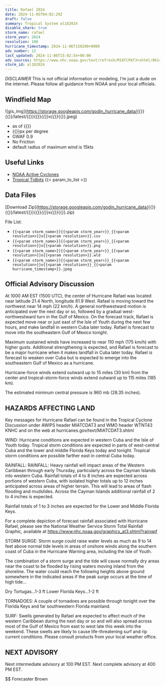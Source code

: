 ```yaml
---
title: Rafael 2024
date: 2024-11-05T04:02:29Z
draft: false
summary: Tropical System al182024
disable_share: true
storm_name: rafael
storm_year: 2024
resolution: 100
hurricane_timestamp: 2024-11-06T150200+0000
adv_number: 12
last_updated: 2024-11-06T15:02:54+00:00
adv_sources: https://www.nhc.noaa.gov/text/refresh/MIATCPAT3+shtml/061452.shtml;https://www.nhc.noaa.gov/refresh/graphics_at3+shtml/145512.shtml?cone
storm_id: al182024
---
```

*DISCLAIMER* This is not official information or modeling, I'm just a dude on the internet.  Please follow all guidance from NOAA and your local officials.

## Windfield Map
![gis_img](https://storage.googleapis.com/godin_hurricane_data/{{<param storm_name>}}{{<param storm_year>}}/latest/{{<param storm_name>}}{{<param storm_year>}}_{{<param resolution>}}x{{<param resolution>}}_{{<param hurricane_timestamp>}}.jpeg)

- as of {{<param last_updated>}}
- {{<param resolution>}}px per degree
- GWAF 0.9
- No Friction
- default radius of maximum wind is 15kts

## Useful Links
- [NOAA Active Cyclones](https://www.nhc.noaa.gov/)
- [Tropical Tidbits](https://www.tropicaltidbits.com/storminfo/)
{{< param_to_list >}}

## Data Files
[Download Zip](https://storage.googleapis.com/godin_hurricane_data/{{<param storm_name>}}{{<param storm_year>}}/latest/{{<param storm_name>}}{{<param storm_year>}}_{{<param resolution>}}x{{<param resolution>}}_{{<param hurricane_timestamp>}}.zip)

File List:
- `{{<param storm_name>}}{{<param storm_year>}}_{{<param resolution>}}x{{<param resolution>}}.csv`
- `{{<param storm_name>}}{{<param storm_year>}}_{{<param resolution>}}x{{<param resolution>}}.png`
- `{{<param storm_name>}}{{<param storm_year>}}_{{<param resolution>}}x{{<param resolution>}}.wld`
- `{{<param storm_name>}}{{<param storm_year>}}_{{<param resolution>}}x{{<param resolution>}}_{{<param hurricane_timestamp>}}.jpeg`


## Official Advisory Discussion
At 1000 AM EST (1500 UTC), the center of Hurricane Rafael was
located near latitude 21.4 North, longitude 81.9 West. Rafael is
moving toward the northwest near 14 mph (22 km/h).  A general
northwestward motion is anticipated over the next day or so,
followed by a gradual west-northwestward turn in the Gulf of Mexico.
On the forecast track, Rafael is expected move near or just east of
the Isle of Youth during the next few hours, and make landfall
in western Cuba later today.  Rafael is forecast to move into the
southeastern Gulf of Mexico tonight.
 
Maximum sustained winds have increased to near 110 mph (175 km/h) 
with higher gusts.  Additional strengthening is expected, and
Rafael is forecast to be a major hurricane when it makes landfall 
in Cuba later today.  Rafael is forecast to weaken over Cuba but is 
expected to emerge into the southeastern Gulf of Mexico as a 
hurricane.
 
Hurricane-force winds extend outward up to 15 miles (30 km) from the
center and tropical-storm-force winds extend outward up to 115 miles
(185 km).
 
The estimated minimum central pressure is 960 mb (28.35 inches).
 
 
HAZARDS AFFECTING LAND
----------------------
Key messages for Hurricane Rafael can be found in the Tropical
Cyclone Discussion under AWIPS header MIATCDAT3 and WMO header
WTNT43 KNHC and on the web at hurricanes.gov/text/MIATCDAT3.shtml
 
WIND:  Hurricane conditions are expected in western Cuba and the 
Isle of Youth today.  Tropical storm conditions are expected in 
parts of west-central Cuba and the lower and middle Florida Keys 
today and tonight.  Tropical storm conditions are possible farther 
east in central Cuba today.
 
RAINFALL: RAINFALL: Heavy rainfall will impact areas of the Western
Caribbean through early Thursday, particularly across the Cayman
Islands into western Cuba. Rainfall totals of 4 to 8 inches are
expected across portions of western Cuba, with isolated higher
totals up to 12 inches anticipated across areas of higher terrain.
This will lead to areas of flash flooding and mudslides. Across the
Cayman Islands additional rainfall of 2 to 4 inches is expected.
 
Rainfall totals of 1 to 3 inches are expected for the Lower and
Middle Florida Keys.
 
For a complete depiction of forecast rainfall associated with
Hurricane Rafael, please see the National Weather Service Storm
Total Rainfall Graphic, available at
https://www.nhc.noaa.gov/graphics_at3.shtml?rainqpf
 
STORM SURGE: Storm surge could raise water levels as much as 9 to
14 feet above normal tide levels in areas of onshore winds along
the southern coast of Cuba in the Hurricane Warning area, including
the Isle of Youth.
 
The combination of a storm surge and the tide will cause normally
dry areas near the coast to be flooded by rising waters moving
inland from the shoreline.  The water could reach the following
heights above ground somewhere in the indicated areas if the peak
surge occurs at the time of high tide...
 
Dry Tortugas...1-3 ft
Lower Florida Keys...1-2 ft
 
TORNADOES: A couple of tornadoes are possible through tonight over
the Florida Keys and far southwestern Florida mainland.
 
SURF: Swells generated by Rafael are expected to affect much of the
western Caribbean during the next day or so and will also spread
across most of the Gulf of Mexico from east to west late this week
into the weekend. These swells are likely to cause life-threatening
surf and rip current conditions. Please consult products from your
local weather office.
 
 
NEXT ADVISORY
-------------
Next intermediate advisory at 100 PM EST.
Next complete advisory at 400 PM EST.
 
$$
Forecaster Brown